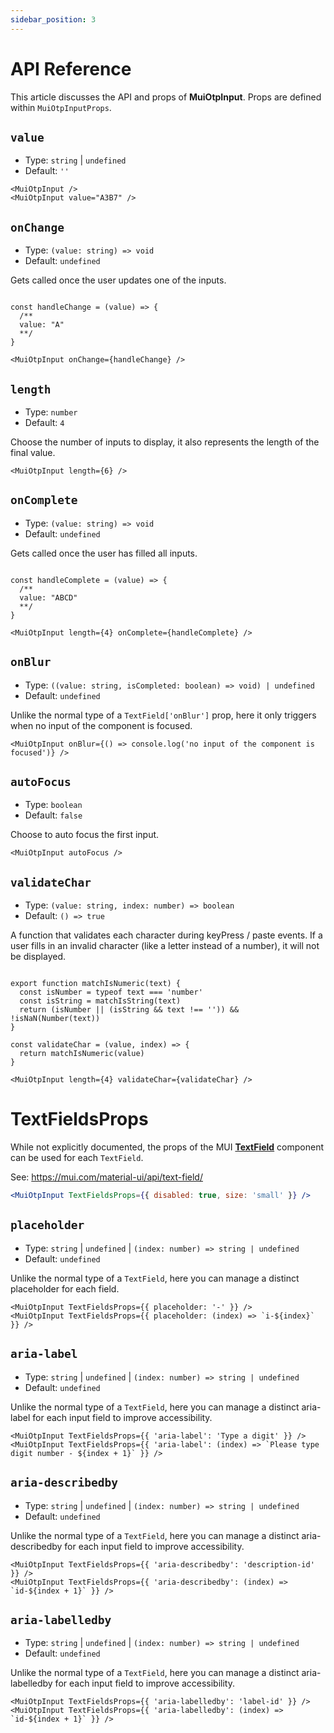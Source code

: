```yaml
---
sidebar_position: 3
---
```


# API Reference

This article discusses the API and props of **MuiOtpInput**. Props are defined within `MuiOtpInputProps`.

## `value`

- Type: `string` | `undefined`
- Default: `''`

```tsx
<MuiOtpInput />
<MuiOtpInput value="A3B7" />
```

## `onChange`

- Type: `(value: string) => void`
- Default: `undefined`

Gets called once the user updates one of the inputs.

```tsx

const handleChange = (value) => {
  /**
  value: "A"
  **/
}

<MuiOtpInput onChange={handleChange} />
```

## `length`

- Type: `number`
- Default: `4`

Choose the number of inputs to display, it also represents the length of the final value.

```tsx
<MuiOtpInput length={6} />
```


## `onComplete`

- Type: `(value: string) => void`
- Default: `undefined`

Gets called once the user has filled all inputs.

```tsx

const handleComplete = (value) => {
  /**
  value: "ABCD"
  **/
}

<MuiOtpInput length={4} onComplete={handleComplete} />
```

## `onBlur`

- Type: `((value: string, isCompleted: boolean) => void) | undefined`
- Default: `undefined`


Unlike the normal type of a `TextField['onBlur']` prop, here it only triggers when no input of the component is focused.

```tsx
<MuiOtpInput onBlur={() => console.log('no input of the component is focused')} />
```


## `autoFocus`

- Type: `boolean`
- Default: `false`

Choose to auto focus the first input.

```tsx
<MuiOtpInput autoFocus />
```


## `validateChar`

- Type: `(value: string, index: number) => boolean`
- Default: `() => true`

A function that validates each character during keyPress / paste events. If a user fills in an invalid character (like a letter instead of a number), it will not be displayed.

```tsx

export function matchIsNumeric(text) {
  const isNumber = typeof text === 'number'
  const isString = matchIsString(text)
  return (isNumber || (isString && text !== '')) && !isNaN(Number(text))
}

const validateChar = (value, index) => {
  return matchIsNumeric(value)
}

<MuiOtpInput length={4} validateChar={validateChar} />
```


# TextFieldsProps

While not explicitly documented, the props of the MUI **[TextField](https://mui.com/api/text-field)** component can be used for each `TextField`.

See: https://mui.com/material-ui/api/text-field/

```jsx
<MuiOtpInput TextFieldsProps={{ disabled: true, size: 'small' }} />
```

## `placeholder`

- Type: `string` | `undefined` | `(index: number) => string | undefined`
- Default: `undefined`

Unlike the normal type of a `TextField`, here you can manage a distinct placeholder for each field.

```tsx
<MuiOtpInput TextFieldsProps={{ placeholder: '-' }} />
<MuiOtpInput TextFieldsProps={{ placeholder: (index) => `i-${index}` }} />
```

## `aria-label`

- Type: `string` | `undefined` | `(index: number) => string | undefined`
- Default: `undefined`

Unlike the normal type of a `TextField`, here you can manage a distinct aria-label for each input field to improve accessibility.

```tsx
<MuiOtpInput TextFieldsProps={{ 'aria-label': 'Type a digit' }} />
<MuiOtpInput TextFieldsProps={{ 'aria-label': (index) => `Please type digit number - ${index + 1}` }} />
```

## `aria-describedby`

- Type: `string` | `undefined` | `(index: number) => string | undefined`
- Default: `undefined`

Unlike the normal type of a `TextField`, here you can manage a distinct aria-describedby for each input field to improve accessibility.

```tsx
<MuiOtpInput TextFieldsProps={{ 'aria-describedby': 'description-id' }} />
<MuiOtpInput TextFieldsProps={{ 'aria-describedby': (index) => `id-${index + 1}` }} />
```

## `aria-labelledby`

- Type: `string` | `undefined` | `(index: number) => string | undefined`
- Default: `undefined`

Unlike the normal type of a `TextField`, here you can manage a distinct aria-labelledby for each input field to improve accessibility.

```tsx
<MuiOtpInput TextFieldsProps={{ 'aria-labelledby': 'label-id' }} />
<MuiOtpInput TextFieldsProps={{ 'aria-labelledby': (index) => `id-${index + 1}` }} />
```